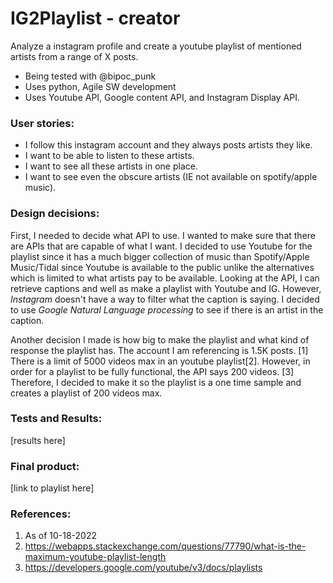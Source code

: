 # IG2Playlist - creator
Analyze a instagram profile and create a youtube playlist of mentioned artists from a range of X posts. 
- Being tested with @bipoc_punk
- Uses python, Agile SW development
- Uses Youtube API, Google content API, and Instagram Display API.

### User stories: 
- I follow this instagram account and they always posts artists they like. 
- I want to be able to listen to these artists. 
- I want to see all these artists in one place. 
- I want to see even the obscure artists (IE not available on spotify/apple music).

### Design decisions: 
First, I needed to decide what API to use. I wanted to make sure that there are APIs that are capable of what I want. I decided to use Youtube for the playlist since it has a much bigger collection of music than Spotify/Apple Music/Tidal since Youtube is available to the public unlike the alternatives which is limited to what artists pay to be available. Looking at the API, I can retrieve captions and well as make a playlist with Youtube and IG. However, *Instagram* doesn't have a way to filter what the caption is saying. I decided to use *Google Natural Language processing* to see if there is an artist in the caption. 

Another decision I made is how big to make the playlist and what kind of response the playlist has. The account I am referencing is 1.5K posts. [1] There is a limit of 5000 videos max in an youtube playlist[2]. However, in order for a playlist to be fully functional, the API says 200 videos. [3] Therefore, I decided to make it so the playlist is a one time sample and creates a playlist of 200 videos max. 

### Tests and Results: 
[results here]

### Final product: 
[link to playlist here]

### References:
1. As of 10-18-2022
2. https://webapps.stackexchange.com/questions/77790/what-is-the-maximum-youtube-playlist-length
3. https://developers.google.com/youtube/v3/docs/playlists
